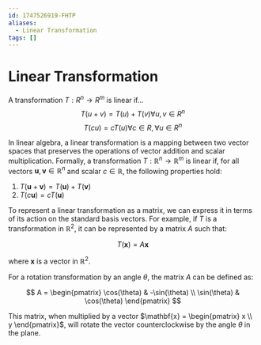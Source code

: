 ```yaml
---
id: 1747526919-FHTP
aliases:
  - Linear Transformation
tags: []
---
```


# Linear Transformation

A transformation $T: R^n \rightarrow R^m$ is linear if...
$$ T(u+v) = T(u) + T(v) \forall u,v \in R^n$$
$$ T(cu) = cT(u) \forall c \in R, \forall u \in R^n$$


In linear algebra, a linear transformation is a mapping between two vector spaces that preserves the operations of vector addition and scalar multiplication. Formally, a transformation $T: \mathbb{R}^n \to \mathbb{R}^m$ is linear if, for all vectors $\mathbf{u}, \mathbf{v} \in \mathbb{R}^n$ and scalar $c \in \mathbb{R}$, the following properties hold:

1. $T(\mathbf{u} + \mathbf{v}) = T(\mathbf{u}) + T(\mathbf{v})$
2. $T(c \mathbf{u}) = c T(\mathbf{u})$

To represent a linear transformation as a matrix, we can express it in terms of its action on the standard basis vectors. For example, if $T$ is a transformation in $\mathbb{R}^2$, it can be represented by a matrix $A$ such that:

$$
T(\mathbf{x}) = A \mathbf{x}
$$

where $\mathbf{x}$ is a vector in $\mathbb{R}^2$.

For a rotation transformation by an angle $\theta$, the matrix $A$ can be defined as:

$$
A = \begin{pmatrix}
\cos(\theta) & -\sin(\theta) \\
\sin(\theta) & \cos(\theta)
\end{pmatrix}
$$

This matrix, when multiplied by a vector $\mathbf{x} = \begin{pmatrix} x \\ y \end{pmatrix}$, will rotate the vector counterclockwise by the angle $\theta$ in the plane.
